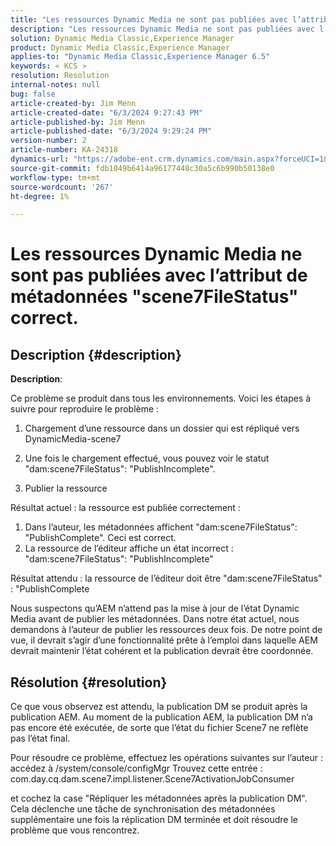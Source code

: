 ```yaml
---
title: "Les ressources Dynamic Media ne sont pas publiées avec l’attribut de métadonnées \"scene7FileStatus\" approprié"
description: "Les ressources Dynamic Media ne sont pas publiées avec l’attribut de métadonnées \"scene7FileStatus\" approprié"
solution: Dynamic Media Classic,Experience Manager
product: Dynamic Media Classic,Experience Manager
applies-to: "Dynamic Media Classic,Experience Manager 6.5"
keywords: « KCS »
resolution: Resolution
internal-notes: null
bug: false
article-created-by: Jim Menn
article-created-date: "6/3/2024 9:27:43 PM"
article-published-by: Jim Menn
article-published-date: "6/3/2024 9:29:24 PM"
version-number: 2
article-number: KA-24318
dynamics-url: "https://adobe-ent.crm.dynamics.com/main.aspx?forceUCI=1&pagetype=entityrecord&etn=knowledgearticle&id=11132d19-f021-ef11-840b-6045bd006268"
source-git-commit: fdb1049b6414a96177448c30a5c6b990b50138e0
workflow-type: tm+mt
source-wordcount: '267'
ht-degree: 1%

---
```


# Les ressources Dynamic Media ne sont pas publiées avec l’attribut de métadonnées &quot;scene7FileStatus&quot; correct.

## Description {#description}


<b>Description</b>:

Ce problème se produit dans tous les environnements.
Voici les étapes à suivre pour reproduire le problème :

1. Chargement d’une ressource dans un dossier qui est répliqué vers DynamicMedia-scene7

2. Une fois le chargement effectué, vous pouvez voir le statut &quot;dam:scene7FileStatus&quot;: &quot;PublishIncomplete&quot;.

3. Publier la ressource

Résultat actuel : la ressource est publiée correctement :
1. Dans l’auteur, les métadonnées affichent &quot;dam:scene7FileStatus&quot;: &quot;PublishComplete&quot;. Ceci est correct.
2. La ressource de l’éditeur affiche un état incorrect : &quot;dam:scene7FileStatus&quot;: &quot;PublishIncomplete&quot;

Résultat attendu : la ressource de l’éditeur doit être &quot;dam:scene7FileStatus&quot; : &quot;PublishComplete

Nous suspectons qu’AEM n’attend pas la mise à jour de l’état Dynamic Media avant de publier les métadonnées. Dans notre état actuel, nous demandons à l’auteur de publier les ressources deux fois. De notre point de vue, il devrait s’agir d’une fonctionnalité prête à l’emploi dans laquelle AEM devrait maintenir l’état cohérent et la publication devrait être coordonnée.


## Résolution {#resolution}


Ce que vous observez est attendu, la publication DM se produit après la publication AEM. Au moment de la publication AEM, la publication DM n’a pas encore été exécutée, de sorte que l’état du fichier Scene7 ne reflète pas l’état final.

Pour résoudre ce problème, effectuez les opérations suivantes sur l’auteur : accédez à /system/console/configMgr Trouvez cette entrée : com.day.cq.dam.scene7.impl.listener.Scene7ActivationJobConsumer

et cochez la case &quot;Répliquer les métadonnées après la publication DM&quot;.
Cela déclenche une tâche de synchronisation des métadonnées supplémentaire une fois la réplication DM terminée et doit résoudre le problème que vous rencontrez.

